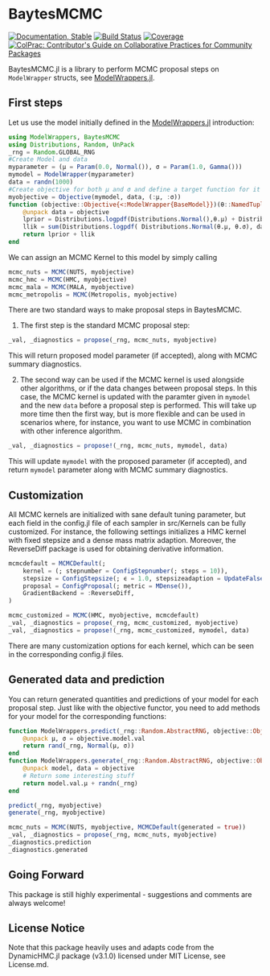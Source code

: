 # BaytesMCMC

<!---
![logo](docs/src/assets/logo.svg)
[![CI](xxx)](xxx)
[![arXiv article](xxx)](xxx)

-->
[![Documentation, Stable](https://img.shields.io/badge/docs-stable-blue.svg)](https://paschermayr.github.io/BaytesMCMC.jl/)
[![Build Status](https://github.com/paschermayr/BaytesMCMC.jl/actions/workflows/CI.yml/badge.svg?branch=main)](https://github.com/paschermayr/BaytesMCMC.jl/actions/workflows/CI.yml?query=branch%3Amain)
[![Coverage](https://codecov.io/gh/paschermayr/BaytesMCMC.jl/branch/main/graph/badge.svg)](https://codecov.io/gh/paschermayr/BaytesMCMC.jl)
[![ColPrac: Contributor's Guide on Collaborative Practices for Community Packages](https://img.shields.io/badge/ColPrac-Contributor's%20Guide-blueviolet)](https://github.com/SciML/ColPrac)


BaytesMCMC.jl is a library to perform MCMC proposal steps on `ModelWrapper` structs, see [ModelWrappers.jl](https://github.com/paschermayr/ModelWrappers.jl).

<!---
[BaytesMCMC.jl](xxx)
[BaytesFilters.jl](xxx)
[BaytesPMCMC.jl](xxx)
[BaytesSMC.jl](xxx)
[Baytes.jl](xxx)
-->

## First steps

Let us use the model initially defined in the [ModelWrappers.jl](https://github.com/paschermayr/ModelWrappers.jl) introduction:
```julia
using ModelWrappers, BaytesMCMC
using Distributions, Random, UnPack
_rng = Random.GLOBAL_RNG
#Create Model and data
myparameter = (μ = Param(0.0, Normal()), σ = Param(1.0, Gamma()))
mymodel = ModelWrapper(myparameter)
data = randn(1000)
#Create objective for both μ and σ and define a target function for it
myobjective = Objective(mymodel, data, (:μ, :σ))
function (objective::Objective{<:ModelWrapper{BaseModel}})(θ::NamedTuple)
	@unpack data = objective
	lprior = Distributions.logpdf(Distributions.Normal(),θ.μ) + Distributions.logpdf(Distributions.Exponential(), θ.σ)
    llik = sum(Distributions.logpdf( Distributions.Normal(θ.μ, θ.σ), data[iter] ) for iter in eachindex(data))
	return lprior + llik
end
```

We can assign an MCMC Kernel to this model by simply calling
```julia
mcmc_nuts = MCMC(NUTS, myobjective)
mcmc_hmc = MCMC(HMC, myobjective)
mcmc_mala = MCMC(MALA, myobjective)
mcmc_metropolis = MCMC(Metropolis, myobjective)
```

There are two standard ways to make proposal steps in BaytesMCMC.

1. The first step is the standard MCMC proposal step:
```julia
_val, _diagnostics = propose(_rng, mcmc_nuts, myobjective)
```
This will return proposed model parameter (if accepted), along with MCMC summary diagnostics.

2. The second way can be used if the MCMC kernel is used alongside other algorithms, or if the data changes between proposal steps.
In this case, the MCMC kernel is updated with the paramter given in `mymodel` and the new `data` before a proposal step is performed. This
will take up more time then the first way, but is more flexible and can be used in scenarios where, for instance, you want to use MCMC
in combination with other inference algorithm.
```julia
_val, _diagnostics = propose!(_rng, mcmc_nuts, mymodel, data)
```
This will update `mymodel` with the proposed parameter (if accepted), and return `mymodel` parameter along with MCMC summary diagnostics.

## Customization

All MCMC kernels are initialized with sane default tuning parameter, but each field in the config.jl file of each sampler in src/Kernels can be fully customized. For instance, the following settings initializes a HMC kernel with fixed stepsize and a dense mass matrix adaption. Moreover, the ReverseDiff package is used for obtaining derivative information.
```julia
mcmcdefault = MCMCDefault(;
	kernel = (; stepnumber = ConfigStepnumber(; steps = 10)),
	stepsize = ConfigStepsize(; ϵ = 1.0, stepsizeadaption = UpdateFalse()),
	proposal = ConfigProposal(; metric = MDense()),
	GradientBackend = :ReverseDiff,
)

mcmc_customized = MCMC(HMC, myobjective, mcmcdefault)
_val, _diagnostics = propose(_rng, mcmc_customized, myobjective)
_val, _diagnostics = propose!(_rng, mcmc_customized, mymodel, data)
```
There are many customization options for each kernel, which can be seen in the corresponding config.jl files.

## Generated data and prediction

You can return generated quantities and predictions of your model for each proposal step. Just like with the objective functor, you need to add methods for your model for the corresponding functions:
```julia
function ModelWrappers.predict(_rng::Random.AbstractRNG, objective::Objective{<:ModelWrapper{BaseModel}})
    @unpack μ, σ = objective.model.val
    return rand(_rng, Normal(μ, σ))
end
function ModelWrappers.generate(_rng::Random.AbstractRNG, objective::Objective{<:ModelWrapper{BaseModel}})
    @unpack model, data = objective
    # Return some interesting stuff
    return model.val.μ + randn(_rng)
end

predict(_rng, myobjective)
generate(_rng, myobjective)

mcmc_nuts = MCMC(NUTS, myobjective, MCMCDefault(generated = true))
_val, _diagnostics = propose(_rng, mcmc_nuts, myobjective)
_diagnostics.prediction
_diagnostics.generated
```

## Going Forward

This package is still highly experimental - suggestions and comments are always welcome!

<!---
# Citing Baytes.jl

If you use Baytes.jl for your own research, please consider citing the following publication: ...
-->

## License Notice

Note that this package heavily uses and adapts code from the DynamicHMC.jl package (v3.1.0) licensed under MIT License, see License.md.
